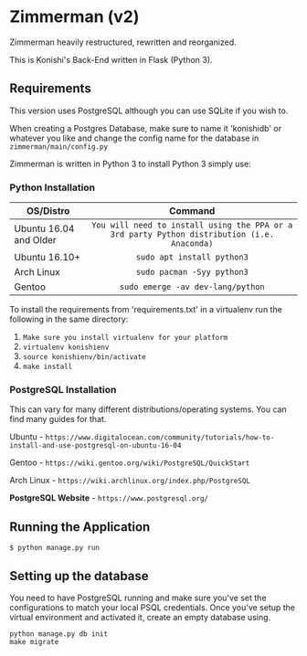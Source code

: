 # Zimmerman (v2)
Zimmerman heavily restructured, rewritten and reorganized.

This is Konishi's Back-End written in Flask (Python 3).

## Requirements

This version uses PostgreSQL although you can use SQLite if you wish to.

When creating a Postgres Database, make sure to name it 'konishidb' or whatever you like and change the config name for the database in `zimmerman/main/config.py`

Zimmerman is written in Python 3 to install Python 3 simply use:

### Python Installation
| OS/Distro |  Command  |
|-----------|:---------:|
| Ubuntu 16.04 and Older | ```You will need to install using the PPA or a 3rd party Python distribution (i.e. Anaconda)``` |
| Ubuntu 16.10+ | ```sudo apt install python3``` |
| Arch Linux | ```sudo pacman -Syy python3``` |
| Gentoo | ``` sudo emerge -av dev-lang/python ``` |

To install the requirements from 'requirements.txt' in a virtualenv run the following in the same directory:

1. ` Make sure you install virtualenv for your platform `
2. ` virtualenv konishienv `
3. ` source konishienv/bin/activate `
4. ` make install `

### PostgreSQL Installation
This can vary for many different distributions/operating systems.
You can find many guides for that.

Ubuntu - 
``` https://www.digitalocean.com/community/tutorials/how-to-install-and-use-postgresql-on-ubuntu-16-04 ```

Gentoo - ```https://wiki.gentoo.org/wiki/PostgreSQL/QuickStart```

Arch Linux - ```https://wiki.archlinux.org/index.php/PostgreSQL```

**PostgreSQL Website** - ```https://www.postgresql.org/```

## Running the Application
``` $ python manage.py run ```

## Setting up the database
You need to have PostgreSQL running and make sure you've set the configurations to match your local PSQL credentials.
Once you've setup the virtual environment and activated it, create an empty database using.

```
python manage.py db init
make migrate
```